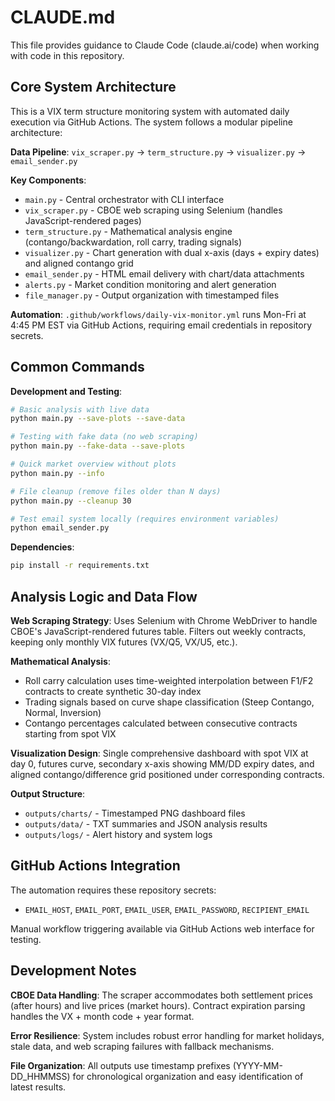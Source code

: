 # CLAUDE.md

This file provides guidance to Claude Code (claude.ai/code) when working with code in this repository.

## Core System Architecture

This is a VIX term structure monitoring system with automated daily execution via GitHub Actions. The system follows a modular pipeline architecture:

**Data Pipeline**: `vix_scraper.py` → `term_structure.py` → `visualizer.py` → `email_sender.py`

**Key Components**:
- `main.py` - Central orchestrator with CLI interface
- `vix_scraper.py` - CBOE web scraping using Selenium (handles JavaScript-rendered pages)  
- `term_structure.py` - Mathematical analysis engine (contango/backwardation, roll carry, trading signals)
- `visualizer.py` - Chart generation with dual x-axis (days + expiry dates) and aligned contango grid
- `email_sender.py` - HTML email delivery with chart/data attachments
- `alerts.py` - Market condition monitoring and alert generation
- `file_manager.py` - Output organization with timestamped files

**Automation**: `.github/workflows/daily-vix-monitor.yml` runs Mon-Fri at 4:45 PM EST via GitHub Actions, requiring email credentials in repository secrets.

## Common Commands

**Development and Testing**:
```bash
# Basic analysis with live data
python main.py --save-plots --save-data

# Testing with fake data (no web scraping)
python main.py --fake-data --save-plots

# Quick market overview without plots
python main.py --info

# File cleanup (remove files older than N days)
python main.py --cleanup 30

# Test email system locally (requires environment variables)
python email_sender.py
```

**Dependencies**:
```bash
pip install -r requirements.txt
```

## Analysis Logic and Data Flow

**Web Scraping Strategy**: Uses Selenium with Chrome WebDriver to handle CBOE's JavaScript-rendered futures table. Filters out weekly contracts, keeping only monthly VIX futures (VX/Q5, VX/U5, etc.).

**Mathematical Analysis**: 
- Roll carry calculation uses time-weighted interpolation between F1/F2 contracts to create synthetic 30-day index
- Trading signals based on curve shape classification (Steep Contango, Normal, Inversion)
- Contango percentages calculated between consecutive contracts starting from spot VIX

**Visualization Design**: Single comprehensive dashboard with spot VIX at day 0, futures curve, secondary x-axis showing MM/DD expiry dates, and aligned contango/difference grid positioned under corresponding contracts.

**Output Structure**: 
- `outputs/charts/` - Timestamped PNG dashboard files
- `outputs/data/` - TXT summaries and JSON analysis results  
- `outputs/logs/` - Alert history and system logs

## GitHub Actions Integration

The automation requires these repository secrets:
- `EMAIL_HOST`, `EMAIL_PORT`, `EMAIL_USER`, `EMAIL_PASSWORD`, `RECIPIENT_EMAIL`

Manual workflow triggering available via GitHub Actions web interface for testing.

## Development Notes

**CBOE Data Handling**: The scraper accommodates both settlement prices (after hours) and live prices (market hours). Contract expiration parsing handles the VX + month code + year format.

**Error Resilience**: System includes robust error handling for market holidays, stale data, and web scraping failures with fallback mechanisms.

**File Organization**: All outputs use timestamp prefixes (YYYY-MM-DD_HHMMSS) for chronological organization and easy identification of latest results.